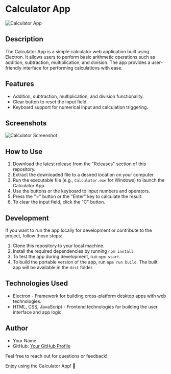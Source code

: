 # Calculator App

![Calculator App](screenshot.png)

## Description

The Calculator App is a simple calculator web application built using Electron. It allows users to perform basic arithmetic operations such as addition, subtraction, multiplication, and division. The app provides a user-friendly interface for performing calculations with ease.

## Features

- Addition, subtraction, multiplication, and division functionality.
- Clear button to reset the input field.
- Keyboard support for numerical input and calculation triggering.

## Screenshots

![Calculator Screenshot](https://cdn.discordapp.com/attachments/1037700097582059581/1131885035738374224/image.png)

## How to Use

1. Download the latest release from the "Releases" section of this repository.
2. Extract the downloaded file to a desired location on your computer.
3. Run the executable file (e.g., `Calculator.exe` for Windows) to launch the Calculator App.
4. Use the buttons or the keyboard to input numbers and operators.
5. Press the "=" button or the "Enter" key to calculate the result.
6. To clear the input field, click the "C" button.

## Development

If you want to run the app locally for development or contribute to the project, follow these steps:

1. Clone this repository to your local machine.
2. Install the required dependencies by running `npm install`.
3. To test the app during development, run `npm start`.
4. To build the portable version of the app, run `npm run build`.
   The built app will be available in the `dist` folder.

## Technologies Used

- Electron - Framework for building cross-platform desktop apps with web technologies.
- HTML, CSS, JavaScript - Frontend technologies for building the user interface and app logic.

## Author

- Your Name
- GitHub: [Your GitHub Profile](https://github.com/zachvlat)

Feel free to reach out for questions or feedback!

Enjoy using the Calculator App! 🧮
